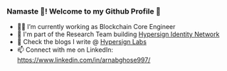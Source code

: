 ### Namaste 🙏️! Welcome to my Github Profile 👋

- 👨‍💼️ I’m currently working as Blockchain Core Engineer
- 🔭 I'm part of the Research Team building [Hypersign Identity Network](https://github.com/hypersign-protocol/hid-node)
- 📖️ Check the blogs I write @ [Hypersign Labs](https://labs.hypersign.id/authors/arnab/)
- 📫 Connect with me on LinkedIn: https://www.linkedin.com/in/arnabghose997/
